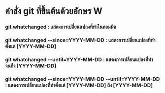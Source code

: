 # คำสั่ง git ที่ขึ้นต้นด้วยอักษร W
### git whatchanged : แสดงการเปลี่ยนแปลงที่ทำในคอมมิต
### git whatchanged --since=YYYY-MM-DD : แสดงการเปลี่ยนแปลงที่ทำตั้งแต่ [YYYY-MM-DD]
### git whatchanged --until=YYYY-MM-DD : แสดงการเปลี่ยนแปลงที่ทำจนถึง [YYYY-MM-DD]
### git whatchanged --since=YYYY-MM-DD --until=YYYY-MM-DD : แสดงการเปลี่ยนแปลงที่ทำตั้งแต่ [YYYY-MM-DD] ถึง [YYYY-MM-DD]
